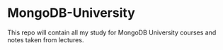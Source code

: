 # MongoDB-University
This repo will contain all my study for MongoDB University courses and notes taken from lectures.
